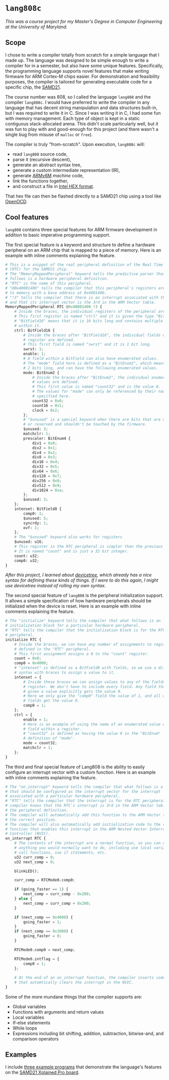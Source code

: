 # `lang808c`

_This was a course project for my Master's Degree in Computer Engineering at the University of Maryland._

## Scope

I chose to write a compiler totally from scratch for a simple language that I made up. The language was designed to be simple enough to write a compiler for in a semester, but also have some unique features. Specifically, the programming language supports novel features that make writing firmware for ARM Cortex-M chips easier. For demonstration and feasibility purposes, the compiler is tailored for generating executable code for a specific chip, the [SAMD21](https://www.microchip.com/en-us/product/ATSAMD21J18).

The course number was 808, so I called the language `lang808` and the compiler `lang808c`. 
I would have preferred to write the compiler in any language that has decent string manipulation and data structures built-in, but I was required to write it in C. Since I was writing it in C, I had some fun with memory management. Each type of object is kept in a static contiguous stack-allocated arena. This didn't scale particularly well, but it was fun to play with and good-enough for this project (and there wasn't a single bug from misuse of `malloc` or `free`).

The compiler is truly "from-scratch". Upon execution, `lang808c` will:
- read `lang808` source code, 
- parse it (recursive descent),
- generate an abstract syntax tree,
- generate a custom intermediate representation (IR),
- generate [ARMv6M](https://developer.arm.com/documentation/ddi0419/latest/armv6-m-architecture-reference-manual) _machine_ code,
- link the functions together,
- and construct a file in [Intel HEX format](https://en.wikipedia.org/wiki/Intel_HEX).

That hex file can then be flashed directly to a SAMD21 chip using a tool like [OpenOCD](https://openocd.org/).


## Cool features

`lang808` contains three special features for ARM firmware development in addition to basic imperative programming support.

The first special feature is a keyword and structure to define a hardware peripheral on an ARM chip that is mapped to a piece of memory. Here is an example with inline comments explaining the feature.

```python
# This is a snippet of the real peripheral definition of the Real Time Clock
# (RTC) for the SAMD21 chip.
# The "MemoryMappedPeripheral" keyword tells the predictive parser that what
# follows is a hardware peripheral definition.
# "RTC" is the name of this peripheral.
# "@0x40001400" tells the compiler that this peripheral's registers are mapped
# to memory with a base address at 0x4001400.
# "!3" tells the compiler that there is an interrupt associated with the RTC
# and that its interrupt vector is the 3rd in the ARM Vector table.
MemoryMappedPeripheral RTC @0x40001400 !3 {
    # Inside the braces, the individual registers of the peripheral are defined
    # This first register is named "ctrl" and it is given the type "BitField16"
    # "BitField16" means that it is 16 bits long and contains multiple fields
    # within it.
    ctrl: BitField16 {
        # Inside the braces after "BitField16", the individual fields of the
        # register are defined.
        # This first field is named "swrst" and it is 1 bit long.
        swrst: 1;
        enable: 1;
        # A field within a BitField can also have enumerated values.
        # The "mode" field here is defined as a "BitEnum2", which means it is
        # 2 bits long, and can have the following enumerated values.
        mode: BitEnum2 {
            # Inside the braces after "BitEnum2", the individual enumerated
            # values are defined.
            # This first value is named "count32" and is the value 0.
            # The values for "mode" can only be referenced by their name as
            # specified here.
            count32 = 0x0;
            count16 = 0x1;
            clock = 0x2;
        };
        # "$unused" is a special keyword when there are bits that are unassigned
        # or reserved and shouldn't be touched by the firmware.
        $unused: 3;
        matchclr: 1;
        prescaler: BitEnum4 {
            div1 = 0x0;
            div2 = 0x1;
            div4 = 0x2;
            div8 = 0x3;
            div16 = 0x4;
            div32 = 0x5;
            div64 = 0x6;
            div128 = 0x7;
            div256 = 0x8;
            div512 = 0x9;
            div1024 = 0xa;
        };
        $unused: 3;
    };
    intenset: BitField8 {
        comp0: 1;
        $unused: 5;
        syncrdy: 1;
        ovf: 1;
    };
    # The "$unused" keyword also works for registers
    $unused: u16;
    # This register in the RTC peripheral is simpler than the previous one.
    # It is named "count" and is just a 32 bit integer.
    count: u32;
    comp0: u32;
}
```

_After this project, I learned about [devicetree](https://www.devicetree.org/), which already has a nice syntax for defining these kinds of things. If I were to do this again, I might use devicetree instead of rolling my own syntax._


The second special feature of `lang808` is the peripheral initialization support. It allows a simple specification of how hardware peripherals should be initialized when the device is reset. Here is an example with inline comments explaining the feature.

```python
# The "initialize" keyword tells the compiler that what follows is an
# initialization block for a particular hardware peripheral.
# "RTC" tells the compiler that the initialization block is for the RTC
# peripheral.
initialize RTC {
    # Inside the braces, we can have any number of assignments to registers
    # defined in the "RTC" peripheral.
    # This first assignment assigns a 0 to the "count" register.
    count = 0x0;
    comp0 = 0x4000;
    # "intenset" is defined as a BitField8 with fields, so we use a different
    # syntax with braces to assign a value to it.
    intenset = {
        # Inside these braces we can assign values to any of the fields within
        # register. We don't have to include every field. Any field that is not
        # given a value explicitly gets the value 0.
        # Here we only give the "comp0" field the value of 1, and all other
        # fields get the value 0.
        comp0 = 1;
    };
    ctrl = {
        enable = 1;
        # Here is an example of using the name of an enumerated value of a
        # field within a register.
        # "count32" is defined as having the value 0 in the "BitEnum"
        # definition of "mode".
        mode = count32;
        matchclr = 1;
    };
}
```

The third and final special feature of Lang808 is the ability to easily configure an interrupt vector with a custom function. Here is an example with inline comments explaining the feature.

```python
# The "on_interrupt" keyword tells the compiler that what follows is a function
# that should be configured as the interrupt vector for the interrupt
# associated with a particular hardware peripheral.
# "RTC" tells the compiler that the interrupt is for the RTC peripheral. The
# compiler knows that the RTC's interrupt is 3rd in the ARM Vector table from
# the peripheral definition.
# The compiler will automatically add this function to the ARM Vector table in
# the correct position.
# The compiler will also automatically add initialization code to the reset
# function that enables this interrupt in the ARM Nested Vector Interrupt
# Controller (NVIC).
on_interrupt RTC {
    # The contents of the interrupt are a normal function, so you can do
    # anything you would normally want to do, including use local variables,
    # call functions, use if statements, etc.
    u32 curr_comp = 0;
    u32 next_comp = 0;

    blinkLED();

    curr_comp = RTCMode0.comp0;

    if (going_faster == 1) {
        next_comp = curr_comp - 0x200;
    } else {
        next_comp = curr_comp + 0x200;
    }

    if (next_comp == 0x4000) {
        going_faster = 1;
    }
    if (next_comp == 0x1000) {
        going_faster = 0;
    }

    RTCMode0.comp0 = next_comp;

    RTCMode0.intflag = {
        comp0 = 1;
    };
    
    # At the end of an on_interrupt function, the compiler inserts code
    # that automtically clears the interrupt in the NVIC.
}
```

Some of the more mundane things that the compiler supports are:
- Global variables
- Functions with arguments and return values
- Local variables
- If-else statements
- While loops
- Expressions including bit shifting, addition, subtraction, bitwise-and, and comparison operators

## Examples

I include [three example programs](https://github.com/orndorffgrant/lang808c/tree/main/examples) that demonstrate the language's features on the [SAMD21 Xplained Pro board](https://www.microchip.com/en-us/development-tool/ATSAMD21-XPRO).
